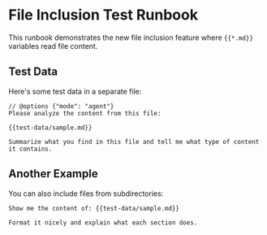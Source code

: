 # File Inclusion Test Runbook

This runbook demonstrates the new file inclusion feature where `{{*.md}}` variables read file content.

## Test Data

Here's some test data in a separate file:

```copilot
// @options {"mode": "agent"}
Please analyze the content from this file:

{{test-data/sample.md}}

Summarize what you find in this file and tell me what type of content it contains.
```

## Another Example

You can also include files from subdirectories:

```copilot
Show me the content of: {{test-data/sample.md}}

Format it nicely and explain what each section does.
```